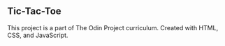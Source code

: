 ## Tic-Tac-Toe

This project is a part of The Odin Project curriculum. Created with HTML, CSS, and JavaScript.
